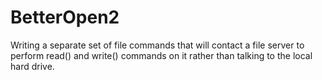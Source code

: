 # BetterOpen2
Writing a separate set of file commands that will contact a file server to perform read() and write() commands on it rather than talking to the local hard drive.
